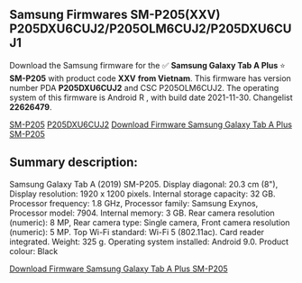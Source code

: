 <h2>Samsung Firmwares SM-P205(XXV) P205DXU6CUJ2/P205OLM6CUJ2/P205DXU6CUJ1</h2>
Download the Samsung firmware for the ✅ <strong>Samsung Galaxy Tab A Plus </strong> ⭐ <strong>SM-P205</strong> with product code <strong>XXV</strong> <strong> from Vietnam</strong>. This firmware has version number PDA <strong>P205DXU6CUJ2</strong> and CSC P205OLM6CUJ2. The operating system of this firmware is Android R , with build date 2021-11-30. Changelist <strong>22626479</strong>.


[SM-P205](https://samfirm.shop/samsung/model/SM-P205)
[P205DXU6CUJ2](https://samfirm.shop/samsung/pda/P205DXU6CUJ2)
[Download Firmware Samsung Galaxy Tab A Plus SM-P205](https://samfirm.shop/samsung/firmware/479286)
<h2>Summary description:</h2>
<p>Samsung Galaxy Tab A (2019) SM-P205. Display diagonal: 20.3 cm (8"), Display resolution: 1920 x 1200 pixels. Internal storage capacity: 32 GB. Processor frequency: 1.8 GHz, Processor family: Samsung Exynos, Processor model: 7904. Internal memory: 3 GB. Rear camera resolution (numeric): 8 MP, Rear camera type: Single camera, Front camera resolution (numeric): 5 MP. Top Wi-Fi standard: Wi-Fi 5 (802.11ac). Card reader integrated. Weight: 325 g. Operating system installed: Android 9.0. Product colour: Black</p>


[Download Firmware Samsung Galaxy Tab A Plus SM-P205](https://samfirm.shop/samsung/firmware/479286)
